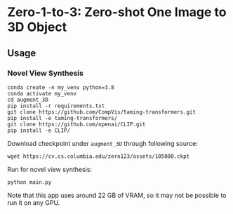 # Zero-1-to-3: Zero-shot One Image to 3D Object


##  Usage
###  Novel View Synthesis
```
conda create -n my_venv python=3.8
conda activate my_venv
cd augment_3D
pip install -r requirements.txt
git clone https://github.com/CompVis/taming-transformers.git
pip install -e taming-transformers/
git clone https://github.com/openai/CLIP.git
pip install -e CLIP/
```

Download checkpoint under `augment_3D` through following source:

```
wget https://cv.cs.columbia.edu/zero123/assets/105000.ckpt

```

Run for novel view synthesis:

```
python main.py
```

Note that this app uses around 22 GB of VRAM, so it may not be possible to run it on any GPU.

